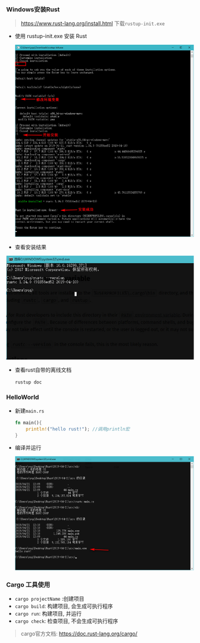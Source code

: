 

### Windows安装Rust

> https://www.rust-lang.org/install.html  下载`rustup-init.exe`



- 使用 rustup-init.exe 安装 Rust

  ![](./img/Windows下使用rustup安装rust.jpg)



- 查看安装结果

![](./img/查看rust安装结果.jpg)



- 查看rust自带的离线文档

  `rustup doc`



### HelloWorld



- 新建`main.rs`

  ```rust
  fn main(){
      println!("hello rust!"); //调用println宏
  }
  ```

- 编译并运行

  ![](./img/HelloWorld.jpg)





### Cargo 工具使用

- `cargo projectName` :创建项目
- `cargo build`: 构建项目, 会生成可执行程序
- `cargo run`: 构建项目, 并运行
- `cargo check`: 检查项目, 不会生成可执行程序

> cargo官方文档: <https://doc.rust-lang.org/cargo/>